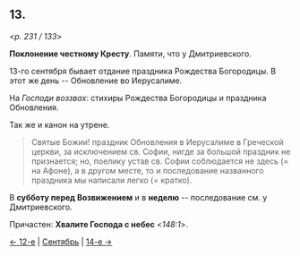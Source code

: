 
## 13.

<*p. 231 / 133*>

**Поклонение честному Кресту**. Памяти, что у Дмитриевского. 

13-го сентября бывает отдание праздника Рождества Богородицы. В этот же день -- Обновление во Иерусалиме. 

На *Господи воззвах*: стихиры Рождества Богородицы и праздника Обновления. 

Так же и канон на утрене. 

> Святые Божии! праздник Обновления в Иерусалиме в Греческой церкви, за исключением св. Софии, нигде 
> за большой праздник не признается; но, поелику устав св. Софии соблюдается не здесь (= на Афоне), 
> а в другом месте, то и последование названного праздника мы написали легко (= кратко). 

В **субботу перед Возвижением** и в **неделю** -- последование см. у Дмитриевского.

Причастен: **Хвалите Господа с небес** <*148:1*>. 

[← 12-е](09_12_GMT.ru.md) | [Сентябрь](README.md#13-й) | [14-е →](09_14_GMT.ru.md)
